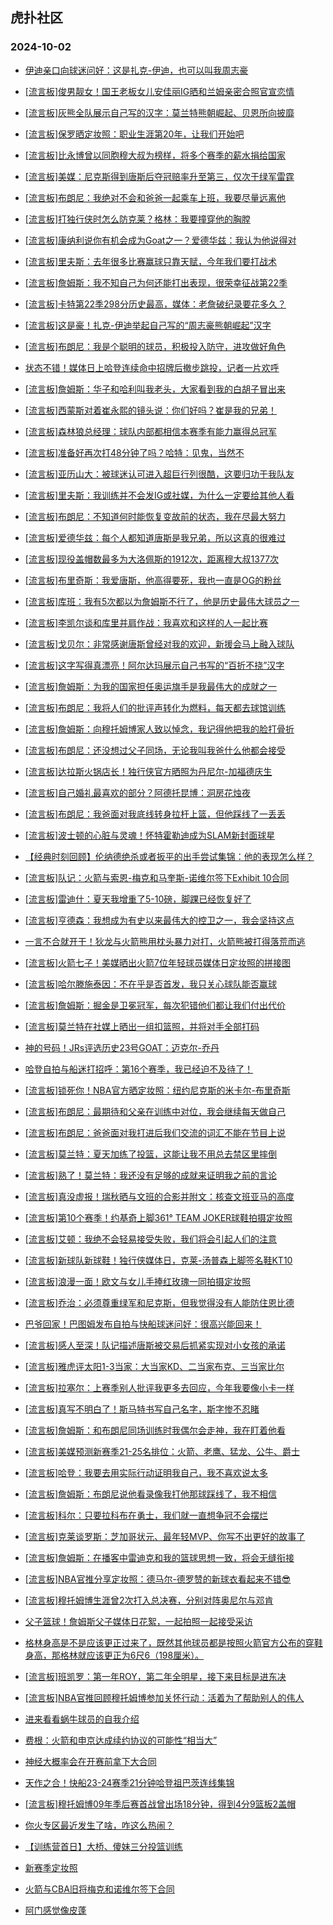 ## 虎扑社区 
### 2024-10-02

+ [伊迪亲口向球迷问好：这是扎克-伊迪，也可以叫我周志豪](https://bbs.hupu.com/628198705.html)

+ [[流言板]俊男靓女！国王老板女儿安佳丽IG晒和兰姆亲密合照官宣恋情](https://bbs.hupu.com/628198708.html)

+ [[流言板]灰熊全队展示自己写的汉字：莫兰特熊朝崛起、贝恩所向披靡](https://bbs.hupu.com/628198625.html)

+ [[流言板]保罗晒定妆照：职业生涯第20年，让我们开始吧](https://bbs.hupu.com/628198906.html)

+ [[流言板]比永博曾以同胞穆大叔为榜样，将多个赛季的薪水捐给国家](https://bbs.hupu.com/628196394.html)

+ [[流言板]美媒：尼克斯得到唐斯后夺冠赔率升至第三，仅次于绿军雷霆](https://bbs.hupu.com/628199836.html)

+ [[流言板]布朗尼：我绝对不会和爸爸一起乘车上班，我要尽量远离他](https://bbs.hupu.com/628196409.html)

+ [[流言板]打独行侠时怎么防克莱？格林：我要撞穿他的胸膛](https://bbs.hupu.com/628200162.html)

+ [[流言板]康纳利说你有机会成为Goat之一？爱德华兹：我认为他说得对](https://bbs.hupu.com/628199451.html)

+ [[流言板]里夫斯：去年很多比赛赢球只靠天赋，今年我们要打战术](https://bbs.hupu.com/628195773.html)

+ [[流言板]詹姆斯：我不知自己为何还能打出表现，很荣幸征战第22季](https://bbs.hupu.com/628197951.html)

+ [[流言板]卡特第22季298分历史最高，媒体：老詹破纪录要花多久？](https://bbs.hupu.com/628199617.html)

+ [[流言板]这是豪！扎克-伊迪举起自己写的“周志豪熊朝崛起”汉字](https://bbs.hupu.com/628198502.html)

+ [[流言板]布朗尼：我是个聪明的球员，积极投入防守，进攻做好角色](https://bbs.hupu.com/628199180.html)

+ [状态不错！媒体日上哈登连续命中招牌后撤步跳投，记者一片欢呼](https://bbs.hupu.com/628199578.html)

+ [[流言板]詹姆斯：华子和哈利叫我老头，大家看到我的白胡子冒出来](https://bbs.hupu.com/628198160.html)

+ [[流言板]西蒙斯对着崔永熙的镜头说：你们好吗？崔是我的兄弟！](https://bbs.hupu.com/628194838.html)

+ [[流言板]森林狼总经理：球队内部都相信本赛季有能力赢得总冠军](https://bbs.hupu.com/628199411.html)

+ [[流言板]准备好再次打48分钟了吗？哈特：见鬼，当然不](https://bbs.hupu.com/628199175.html)

+ [[流言板]亚历山大：被球迷认可进入超巨行列很酷，这要归功于我队友](https://bbs.hupu.com/628198697.html)

+ [[流言板]里夫斯：我训练并不会发IG或社媒，为什么一定要给其他人看](https://bbs.hupu.com/628195717.html)

+ [[流言板]布朗尼：不知道何时能恢复变故前的状态，我在尽最大努力](https://bbs.hupu.com/628199743.html)

+ [[流言板]爱德华兹：每个人都知道唐斯是我兄弟，所以这真的很难过](https://bbs.hupu.com/628199283.html)

+ [[流言板]现役盖帽数最多为大洛佩斯的1912次，距离穆大叔1377次](https://bbs.hupu.com/628196557.html)

+ [[流言板]布里奇斯：我爱唐斯，他高得要死，我也一直是OG的粉丝](https://bbs.hupu.com/628199106.html)

+ [[流言板]库班：我有5次都以为詹姆斯不行了，他是历史最伟大球员之一](https://bbs.hupu.com/628195664.html)

+ [[流言板]李凯尔谈和库里并肩作战：我喜欢和这样的人一起比赛](https://bbs.hupu.com/628198937.html)

+ [[流言板]戈贝尔：非常感谢唐斯曾经对我的欢迎，新援会马上融入球队](https://bbs.hupu.com/628199349.html)

+ [[流言板]这字写得真漂亮！阿尔达玛展示自己书写的“百折不挠”汉字](https://bbs.hupu.com/628199416.html)

+ [[流言板]詹姆斯：为我的国家担任奥运旗手是我最伟大的成就之一](https://bbs.hupu.com/628198559.html)

+ [[流言板]布朗尼：我将人们的批评声转化为燃料，每天都去球馆训练](https://bbs.hupu.com/628199080.html)

+ [[流言板]詹姆斯：向穆托姆博家人致以悼念，我记得他把我的脸打骨折](https://bbs.hupu.com/628194060.html)

+ [[流言板]布朗尼：还没想过父子同场，无论我叫我爸什么他都会接受](https://bbs.hupu.com/628198740.html)

+ [[流言板]达拉斯火锅店长！独行侠官方晒照为丹尼尔-加福德庆生](https://bbs.hupu.com/628199058.html)

+ [[流言板]自己婚礼最喜欢的部分？阿德托昆博：洞房花烛夜](https://bbs.hupu.com/628194066.html)

+ [[流言板]布朗尼：我爸面对我底线转身拉杆上篮，但他踩线了一丢丢](https://bbs.hupu.com/628200057.html)

+ [[流言板]波士顿的心脏与灵魂！怀特霍勒迪成为SLAM新封面球星](https://bbs.hupu.com/628197549.html)

+ [【经典时刻回顾】伦纳德绝杀或者扳平的出手尝试集锦：他的表现怎么样？](https://bbs.hupu.com/628195252.html)

+ [[流言板]队记：火箭与索恩-梅克和马奎斯-诺维尔签下Exhibit 10合同](https://bbs.hupu.com/628200204.html)

+ [[流言板]雷迪什：夏天我增重了5-10磅，脚踝已经恢复好了](https://bbs.hupu.com/628195404.html)

+ [[流言板]亨德森：我想成为有史以来最伟大的控卫之一，我会坚持这点](https://bbs.hupu.com/628198848.html)

+ [一言不合就开干！狄龙与火箭熊用枕头暴力对打，火箭熊被打得落荒而逃](https://bbs.hupu.com/628194794.html)

+ [[流言板]火箭七子！美媒晒出火箭7位年轻球员媒体日定妆照的拼接图](https://bbs.hupu.com/628196981.html)

+ [[流言板]哈尔滕施泰因：不在乎是否首发，我只关心球队能否赢球](https://bbs.hupu.com/628199011.html)

+ [[流言板]詹姆斯：掘金是卫冕冠军，每次犯错他们都让我们付出代价](https://bbs.hupu.com/628196934.html)

+ [[流言板]莫兰特在社媒上晒出一组扣篮照，并将对手全部打码](https://bbs.hupu.com/628198981.html)

+ [神的号码！JRs评选历史23号GOAT：迈克尔-乔丹](https://bbs.hupu.com/628193163.html)

+ [哈登自拍与船迷打招呼：第16个赛季，我已经迫不及待了！](https://bbs.hupu.com/628200135.html)

+ [[流言板]锁死你！NBA官方晒定妆照：纽约尼克斯的米卡尔-布里奇斯](https://bbs.hupu.com/628199014.html)

+ [[流言板]布朗尼：最期待和父亲在训练中对位，我会继续每天做自己](https://bbs.hupu.com/628198855.html)

+ [[流言板]布朗尼：爸爸面对我打进后我们交流的词汇不能在节目上说](https://bbs.hupu.com/628200231.html)

+ [[流言板]莫兰特：夏天加练了投篮，这能让我不用总去禁区里摔倒](https://bbs.hupu.com/628198025.html)

+ [[流言板]熟了！莫兰特：我还没有足够的成就来证明我之前的言论](https://bbs.hupu.com/628197985.html)

+ [[流言板]真没虚报！瑞秋晒与文班的合影并附文：核查文班亚马的高度](https://bbs.hupu.com/628198540.html)

+ [[流言板]第10个赛季！约基奇上脚361° TEAM JOKER球鞋拍摄定妆照](https://bbs.hupu.com/628196518.html)

+ [[流言板]艾顿：我绝不会轻易接受失败，我们将会引起人们的注意](https://bbs.hupu.com/628198902.html)

+ [[流言板]新球队新球鞋！独行侠媒体日，克莱-汤普森上脚签名鞋KT10](https://bbs.hupu.com/628195909.html)

+ [[流言板]浪漫一面！欧文与女儿手捧红玫瑰一同拍摄定妆照](https://bbs.hupu.com/628199431.html)

+ [[流言板]乔治：必须尊重绿军和尼克斯，但我觉得没有人能防住恩比德](https://bbs.hupu.com/628194859.html)

+ [巴爷回家！巴图姆发布自拍与快船球迷问好：很高兴能回来！](https://bbs.hupu.com/628199868.html)

+ [[流言板]感人至深！队记描述唐斯被交易后抓紧实现对小女孩的承诺](https://bbs.hupu.com/628200375.html)

+ [[流言板]雅虎评太阳1-3当家：大当家KD、二当家布克、三当家比尔](https://bbs.hupu.com/628200405.html)

+ [[流言板]拉塞尔：上赛季别人批评我更多去回应，今年我要像小卡一样](https://bbs.hupu.com/628200488.html)

+ [[流言板]真写不明白了！斯马特书写自己名字，斯字惨不忍睹](https://bbs.hupu.com/628200285.html)

+ [[流言板]詹姆斯：和布朗尼同场训练时我偶尔会走神，我在盯着他看](https://bbs.hupu.com/628200572.html)

+ [[流言板]美媒预测新赛季21-25名排位：火箭、老鹰、猛龙、公牛、爵士](https://bbs.hupu.com/628200341.html)

+ [[流言板]哈登：我要去用实际行动证明我自己，我不喜欢说太多](https://bbs.hupu.com/628200352.html)

+ [[流言板]詹姆斯：布朗尼说他看录像我打他那球踩线了，我不相信](https://bbs.hupu.com/628200187.html)

+ [[流言板]科尔：只要拉科布在勇士，我们就一直想争冠不会摆烂](https://bbs.hupu.com/628200492.html)

+ [[流言板]克莱谈罗斯：芝加哥状元、最年轻MVP、你写不出更好的故事了](https://bbs.hupu.com/628200258.html)

+ [[流言板]詹姆斯：在播客中雷迪克和我的篮球思想一致，将会无缝衔接](https://bbs.hupu.com/628200357.html)

+ [[流言板]NBA官推分享定妆照：德马尔-德罗赞的新球衣看起来不错😎](https://bbs.hupu.com/628200465.html)

+ [[流言板]穆托姆博生涯曾2次打入总决赛，分别对阵奥尼尔与邓肯](https://bbs.hupu.com/628200388.html)

+ [父子篮球！詹姆斯父子媒体日花絮，一起拍照一起接受采访](https://bbs.hupu.com/628199830.html)

+ [格林身高是不是应该更正过来了，既然其他球员都是按照火箭官方公布的穿鞋身高，那格林就应该更正为6尺6（198厘米）。](https://bbs.hupu.com/628198128.html)

+ [[流言板]班凯罗：第一年ROY，第二年全明星，接下来目标是进东决](https://bbs.hupu.com/628200768.html)

+ [[流言板]NBA官推回顾穆托姆博参加关怀行动：活着为了帮助别人的伟人](https://bbs.hupu.com/628200671.html)

+ [进来看看蜗牛球员的自我介绍](https://bbs.hupu.com/628200429.html)

+ [费根：火箭和申京达成续约协议的可能性“相当大”](https://bbs.hupu.com/628200859.html)

+ [神经大概率会在开赛前拿下大合同](https://bbs.hupu.com/628199932.html)

+ [天作之合！快船23-24赛季21分钟哈登祖巴茨连线集锦](https://bbs.hupu.com/628199978.html)

+ [[流言板]穆托姆博09年季后赛首战曾出场18分钟，得到4分9篮板2盖帽](https://bbs.hupu.com/628201054.html)

+ [你火专区最近发生了啥，咋这么热闹？](https://bbs.hupu.com/628198643.html)

+ [【训练营首日】大桥、傻妹三分投篮训练](https://bbs.hupu.com/628200820.html)

+ [新赛季定妆照](https://bbs.hupu.com/628200050.html)

+ [火箭与CBA旧将梅克和诺维尔签下合同](https://bbs.hupu.com/628200294.html)

+ [阿门感觉像皮蓬](https://bbs.hupu.com/628199935.html)

